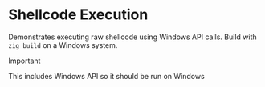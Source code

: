 # Shellcode Execution

Demonstrates executing raw shellcode using Windows API calls. Build with `zig build` on a Windows system.

> [!IMPORTANT]
> This includes Windows API so it should be run on Windows
